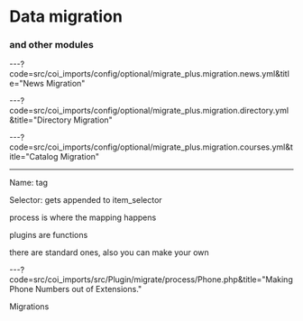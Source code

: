 # Data migration 

### and other modules


---?code=src/coi_imports/config/optional/migrate_plus.migration.news.yml&title="News Migration"

---?code=src/coi_imports/config/optional/migrate_plus.migration.directory.yml&title="Directory Migration"

---?code=src/coi_imports/config/optional/migrate_plus.migration.courses.yml&title="Catalog Migration"

---

Name: tag

Selector: gets appended to item_selector

process is where the mapping happens

plugins are functions

there are standard ones, also you can make your own

---?code=src/coi_imports/src/Plugin/migrate/process/Phone.php&title="Making Phone Numbers out of Extensions."

Migrations 